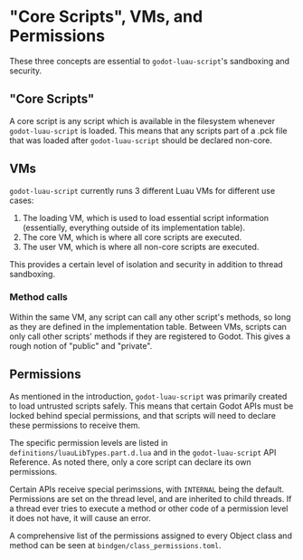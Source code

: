# "Core Scripts", VMs, and Permissions

These three concepts are essential to `godot-luau-script`'s sandboxing and security.

## "Core Scripts"

A core script is any script which is available in the filesystem whenever `godot-luau-script` is loaded.
This means that any scripts part of a .pck file that was loaded after `godot-luau-script` should be declared non-core.

## VMs

`godot-luau-script` currently runs 3 different Luau VMs for different use cases:

1. The loading VM, which is used to load essential script information (essentially, everything outside of its implementation table).
2. The core VM, which is where all core scripts are executed.
3. The user VM, which is where all non-core scripts are executed.

This provides a certain level of isolation and security in addition to thread sandboxing.

### Method calls

Within the same VM, any script can call any other script's methods, so long as they are defined in the implementation table.
Between VMs, scripts can only call other scripts' methods if they are registered to Godot.
This gives a rough notion of "public" and "private".

## Permissions

As mentioned in the introduction, `godot-luau-script` was primarily created to load untrusted scripts safely.
This means that certain Godot APIs must be locked behind special permissions, and that scripts will need to declare these permissions to receive them.

The specific permission levels are listed in `definitions/luauLibTypes.part.d.lua` and in the `godot-luau-script` API Reference.
As noted there, only a core script can declare its own permissions.

Certain APIs receive special perimssions, with `INTERNAL` being the default.
Permissions are set on the thread level, and are inherited to child threads.
If a thread ever tries to execute a method or other code of a permission level it does not have, it will cause an error.

A comprehensive list of the permissions assigned to every Object class and method can be seen at `bindgen/class_permissions.toml`.
